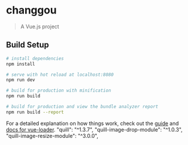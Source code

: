 # changgou

> A Vue.js project

## Build Setup

``` bash
# install dependencies
npm install

# serve with hot reload at localhost:8080
npm run dev

# build for production with minification
npm run build

# build for production and view the bundle analyzer report
npm run build --report
```

For a detailed explanation on how things work, check out the [guide](http://vuejs-templates.github.io/webpack/) and [docs for vue-loader](http://vuejs.github.io/vue-loader).
"quill": "^1.3.7",
    "quill-image-drop-module": "^1.0.3",
    "quill-image-resize-module": "^3.0.0",